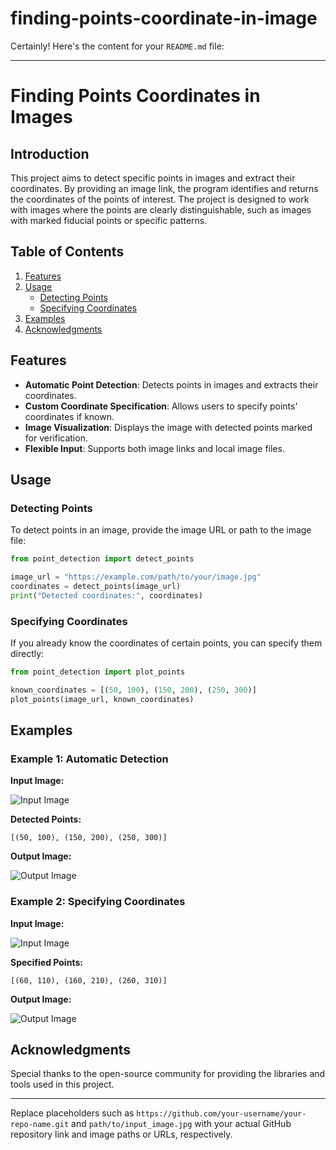 # finding-points-coordinate-in-image

Certainly! Here's the content for your `README.md` file:

---

# Finding Points Coordinates in Images

## Introduction

This project aims to detect specific points in images and extract their coordinates. By providing an image link, the program identifies and returns the coordinates of the points of interest. The project is designed to work with images where the points are clearly distinguishable, such as images with marked fiducial points or specific patterns.

## Table of Contents

1. [Features](#features)
2. [Usage](#usage)
   - [Detecting Points](#detecting-points)
   - [Specifying Coordinates](#specifying-coordinates)
3. [Examples](#examples)
4. [Acknowledgments](#acknowledgments)

## Features

- **Automatic Point Detection**: Detects points in images and extracts their coordinates.
- **Custom Coordinate Specification**: Allows users to specify points' coordinates if known.
- **Image Visualization**: Displays the image with detected points marked for verification.
- **Flexible Input**: Supports both image links and local image files.



## Usage

### Detecting Points

To detect points in an image, provide the image URL or path to the image file:

```python
from point_detection import detect_points

image_url = "https://example.com/path/to/your/image.jpg"
coordinates = detect_points(image_url)
print("Detected coordinates:", coordinates)
```

### Specifying Coordinates

If you already know the coordinates of certain points, you can specify them directly:

```python
from point_detection import plot_points

known_coordinates = [(50, 100), (150, 200), (250, 300)]
plot_points(image_url, known_coordinates)
```

## Examples

### Example 1: Automatic Detection

**Input Image:**

![Input Image](path/to/input_image.jpg)

**Detected Points:**

```
[(50, 100), (150, 200), (250, 300)]
```

**Output Image:**

![Output Image](path/to/output_image.jpg)

### Example 2: Specifying Coordinates

**Input Image:**

![Input Image](path/to/input_image.jpg)

**Specified Points:**

```
[(60, 110), (160, 210), (260, 310)]
```

**Output Image:**

![Output Image](path/to/output_image_with_specified_points.jpg)


## Acknowledgments

Special thanks to the open-source community for providing the libraries and tools used in this project.

---

Replace placeholders such as `https://github.com/your-username/your-repo-name.git` and `path/to/input_image.jpg` with your actual GitHub repository link and image paths or URLs, respectively.
